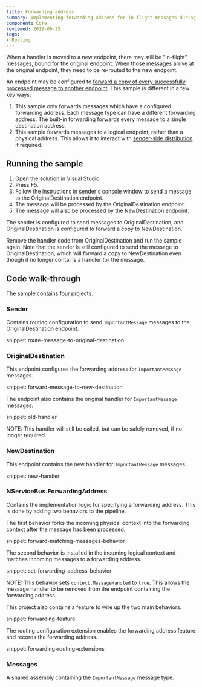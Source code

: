 ```yaml
---
title: Forwarding address
summary: Implementing forwarding address for in-flight messages during handler migration
component: Core
reviewed: 2019-06-25
tags:
- Routing
---
```


When a handler is moved to a new endpoint, there may still be "in-flight" messages, bound for the original endpoint. When those messages arrive at the original endpoint, they need to be re-routed to the new endpoint.

An endpoint may be configured to [forward a copy of every successfully processed message to another endpoint](/nservicebus/messaging/forwarding.md). This sample is different in a few key ways:

 1. This sample only forwards messages which have a configured forwarding address. Each message type can have a different forwarding address. The built-in forwarding forwards every message to a single destination address.
 1. This sample forwards messages to a logical endpoint, rather than a physical address. This allows it to interact with [sender-side distribution](/transports/msmq/sender-side-distribution.md) if required.


## Running the sample

1. Open the solution in Visual Studio.
1. Press F5.
1. Follow the instructions in sender's console window to send a message to the OriginalDestination endpoint.
1. The message will be processed by the OriginalDestination endpoint.
1. The message will also be processed by the NewDestination endpoint.

The sender is configured to send messages to OriginalDestination, and OriginalDestination is configured to forward a copy to NewDestination.

Remove the handler code from OriginalDestination and run the sample again. Note that the sender is still configured to send the message to OriginalDestination, which will forward a copy to NewDestination even though it no longer contains a handler for the message.


## Code walk-through

The sample contains four projects.


### Sender

Contains routing configuration to send `ImportantMessage` messages to the OriginalDestination endpoint.

snippet: route-message-to-original-destination


### OriginalDestination

This endpoint configures the forwarding address for `ImportantMessage` messages.

snippet: forward-message-to-new-destination

The endpoint also contains the original handler for `ImportantMessage` messages.

snippet: old-handler

NOTE: This handler will still be called, but can be safely removed, if no longer required.


### NewDestination

This endpoint contains the new handler for `ImportantMessage` messages.

snippet: new-handler


### NServiceBus.ForwardingAddress

Contains the implementation logic for specifying a forwarding address. This is done by adding two behaviors to the pipeline.

The first behavior forks the incoming physical context into the forwarding context after the message has been processed.

snippet: forward-matching-messages-behavior

The second behavior is installed in the incoming logical context and matches incoming messages to a forwarding address.

snippet: set-forwarding-address-behavior

NOTE: This behavior sets `context.MessageHandled` to `true`. This allows the message handler to be removed from the endpoint containing the forwarding address.

This project also contains a feature to wire up the two main behaviors.

snippet: forwarding-feature

The routing configuration extension enables the forwarding address feature and records the forwarding address.

snippet: forwarding-routing-extensions


### Messages

A shared assembly containing the `ImportantMessage` message type.
